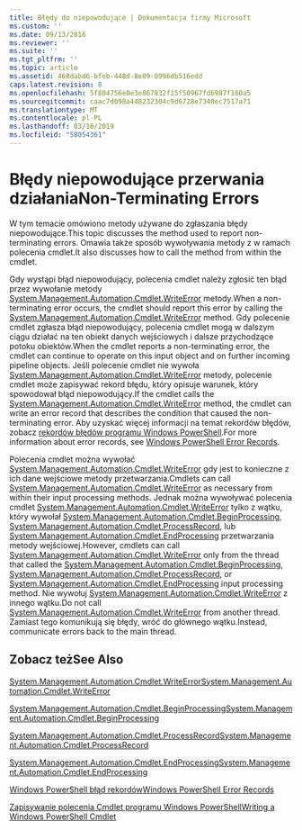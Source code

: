 ```yaml
---
title: Błędy do niepowodujące | Dokumentacja firmy Microsoft
ms.custom: ''
ms.date: 09/13/2016
ms.reviewer: ''
ms.suite: ''
ms.tgt_pltfrm: ''
ms.topic: article
ms.assetid: 468dabd6-bfeb-448d-8e09-0996db516edd
caps.latest.revision: 8
ms.openlocfilehash: 5f804756e0e3e867832f15f50967fd6987f160a5
ms.sourcegitcommit: caac7d098a448232304c9d6728e7340ec7517a71
ms.translationtype: MT
ms.contentlocale: pl-PL
ms.lasthandoff: 03/16/2019
ms.locfileid: "58054361"
---
```

# <a name="non-terminating-errors"></a><span data-ttu-id="48e60-102">Błędy niepowodujące przerwania działania</span><span class="sxs-lookup"><span data-stu-id="48e60-102">Non-Terminating Errors</span></span>

<span data-ttu-id="48e60-103">W tym temacie omówiono metody używane do zgłaszania błędy niepowodujące.</span><span class="sxs-lookup"><span data-stu-id="48e60-103">This topic discusses the method used to report non-terminating errors.</span></span> <span data-ttu-id="48e60-104">Omawia także sposób wywoływania metody z w ramach polecenia cmdlet.</span><span class="sxs-lookup"><span data-stu-id="48e60-104">It also discusses how to call the method from within the cmdlet.</span></span>

<span data-ttu-id="48e60-105">Gdy wystąpi błąd niepowodujący, polecenia cmdlet należy zgłosić ten błąd przez wywołanie metody [System.Management.Automation.Cmdlet.WriteError](/dotnet/api/System.Management.Automation.Cmdlet.WriteError) metody.</span><span class="sxs-lookup"><span data-stu-id="48e60-105">When a non-terminating error occurs, the cmdlet should report this error by calling the [System.Management.Automation.Cmdlet.WriteError](/dotnet/api/System.Management.Automation.Cmdlet.WriteError) method.</span></span> <span data-ttu-id="48e60-106">Gdy polecenie cmdlet zgłasza błąd niepowodujący, polecenia cmdlet mogą w dalszym ciągu działać na ten obiekt danych wejściowych i dalsze przychodzące potoku obiektów.</span><span class="sxs-lookup"><span data-stu-id="48e60-106">When the cmdlet reports a non-terminating error, the cmdlet can continue to operate on this input object and on further incoming pipeline objects.</span></span> <span data-ttu-id="48e60-107">Jeśli polecenie cmdlet nie wywoła [System.Management.Automation.Cmdlet.WriteError](/dotnet/api/System.Management.Automation.Cmdlet.WriteError) metody, polecenie cmdlet może zapisywać rekord błędu, który opisuje warunek, który spowodował błąd niepowodujący.</span><span class="sxs-lookup"><span data-stu-id="48e60-107">If the cmdlet calls the [System.Management.Automation.Cmdlet.WriteError](/dotnet/api/System.Management.Automation.Cmdlet.WriteError) method, the cmdlet can write an error record that describes the condition that caused the non-terminating error.</span></span> <span data-ttu-id="48e60-108">Aby uzyskać więcej informacji na temat rekordów błędów, zobacz [rekordów błędów programu Windows PowerShell](./windows-powershell-error-records.md).</span><span class="sxs-lookup"><span data-stu-id="48e60-108">For more information about error records, see [Windows PowerShell Error Records](./windows-powershell-error-records.md).</span></span>

<span data-ttu-id="48e60-109">Polecenia cmdlet można wywołać [System.Management.Automation.Cmdlet.WriteError](/dotnet/api/System.Management.Automation.Cmdlet.WriteError) gdy jest to konieczne z ich dane wejściowe metody przetwarzania.</span><span class="sxs-lookup"><span data-stu-id="48e60-109">Cmdlets can call [System.Management.Automation.Cmdlet.WriteError](/dotnet/api/System.Management.Automation.Cmdlet.WriteError) as necessary from within their input processing methods.</span></span> <span data-ttu-id="48e60-110">Jednak można wywoływać polecenia cmdlet [System.Management.Automation.Cmdlet.WriteError](/dotnet/api/System.Management.Automation.Cmdlet.WriteError) tylko z wątku, który wywołał [System.Management.Automation.Cmdlet.BeginProcessing](/dotnet/api/System.Management.Automation.Cmdlet.BeginProcessing), [ System.Management.Automation.Cmdlet.ProcessRecord](/dotnet/api/System.Management.Automation.Cmdlet.ProcessRecord), lub [System.Management.Automation.Cmdlet.EndProcessing](/dotnet/api/System.Management.Automation.Cmdlet.EndProcessing) przetwarzania metody wejściowej.</span><span class="sxs-lookup"><span data-stu-id="48e60-110">However, cmdlets can call [System.Management.Automation.Cmdlet.WriteError](/dotnet/api/System.Management.Automation.Cmdlet.WriteError) only from the thread that called the [System.Management.Automation.Cmdlet.BeginProcessing](/dotnet/api/System.Management.Automation.Cmdlet.BeginProcessing), [System.Management.Automation.Cmdlet.ProcessRecord](/dotnet/api/System.Management.Automation.Cmdlet.ProcessRecord), or [System.Management.Automation.Cmdlet.EndProcessing](/dotnet/api/System.Management.Automation.Cmdlet.EndProcessing) input processing method.</span></span> <span data-ttu-id="48e60-111">Nie wywołuj [System.Management.Automation.Cmdlet.WriteError](/dotnet/api/System.Management.Automation.Cmdlet.WriteError) z innego wątku.</span><span class="sxs-lookup"><span data-stu-id="48e60-111">Do not call [System.Management.Automation.Cmdlet.WriteError](/dotnet/api/System.Management.Automation.Cmdlet.WriteError) from another thread.</span></span> <span data-ttu-id="48e60-112">Zamiast tego komunikują się błędy, wróć do głównego wątku.</span><span class="sxs-lookup"><span data-stu-id="48e60-112">Instead, communicate errors back to the main thread.</span></span>

## <a name="see-also"></a><span data-ttu-id="48e60-113">Zobacz też</span><span class="sxs-lookup"><span data-stu-id="48e60-113">See Also</span></span>

[<span data-ttu-id="48e60-114">System.Management.Automation.Cmdlet.WriteError</span><span class="sxs-lookup"><span data-stu-id="48e60-114">System.Management.Automation.Cmdlet.WriteError</span></span>](/dotnet/api/System.Management.Automation.Cmdlet.WriteError)

[<span data-ttu-id="48e60-115">System.Management.Automation.Cmdlet.BeginProcessing</span><span class="sxs-lookup"><span data-stu-id="48e60-115">System.Management.Automation.Cmdlet.BeginProcessing</span></span>](/dotnet/api/System.Management.Automation.Cmdlet.BeginProcessing)

[<span data-ttu-id="48e60-116">System.Management.Automation.Cmdlet.ProcessRecord</span><span class="sxs-lookup"><span data-stu-id="48e60-116">System.Management.Automation.Cmdlet.ProcessRecord</span></span>](/dotnet/api/System.Management.Automation.Cmdlet.ProcessRecord)

[<span data-ttu-id="48e60-117">System.Management.Automation.Cmdlet.EndProcessing</span><span class="sxs-lookup"><span data-stu-id="48e60-117">System.Management.Automation.Cmdlet.EndProcessing</span></span>](/dotnet/api/System.Management.Automation.Cmdlet.EndProcessing)

[<span data-ttu-id="48e60-118">Windows PowerShell błąd rekordów</span><span class="sxs-lookup"><span data-stu-id="48e60-118">Windows PowerShell Error Records</span></span>](./windows-powershell-error-records.md)

[<span data-ttu-id="48e60-119">Zapisywanie polecenia Cmdlet programu Windows PowerShell</span><span class="sxs-lookup"><span data-stu-id="48e60-119">Writing a Windows PowerShell Cmdlet</span></span>](./writing-a-windows-powershell-cmdlet.md)
